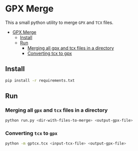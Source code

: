 # GPX Merge

This a small python utility to merge `GPX` and `TCX` files.

<!--ts-->
   * [GPX Merge](#gpx-merge)
      * [Install](#install)
      * [Run](#run)
         * [Merging all gpx and tcx files in a directory](#merging-all-gpx-and-tcx-files-in-a-directory)
         * [Converting tcx to gpx](#converting-tcx-to-gpx)

<!-- Added by: jose, at: jue 28 abr 2022 13:20:23 CEST -->

<!--te-->

## Install

```bash
pip install -r requirements.txt
```

## Run

### Merging all `gpx` and `tcx` files in a directory

```bash
python run.py <dir-with-files-to-merge> <output-gpx-file>
```

### Converting `tcx` to `gpx`

```bash
python -m gptcx.tcx <input-tcx-file> <output-gpx-file>
